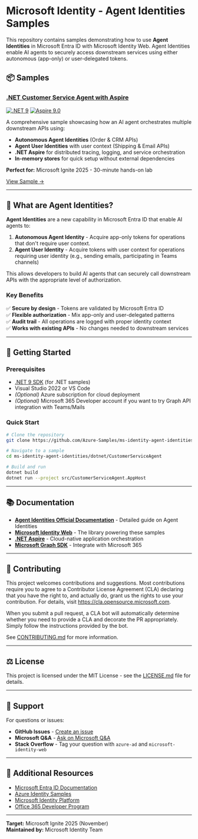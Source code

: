 # Microsoft Identity - Agent Identities Samples

This repository contains samples demonstrating how to use **Agent Identities** in Microsoft Entra ID with Microsoft Identity Web. Agent Identities enable AI agents to securely access downstream services using either autonomous (app-only) or user-delegated tokens.

## 📦 Samples

### [.NET Customer Service Agent with Aspire](dotnet/CustomerServiceAgent/)
[![.NET 9](https://img.shields.io/badge/.NET-9.0-purple)](https://dot.net)
[![Aspire 9.0](https://img.shields.io/badge/Aspire-9.0-blue)](https://learn.microsoft.com/dotnet/aspire/)

A comprehensive sample showcasing how an AI agent orchestrates multiple downstream APIs using:
- **Autonomous Agent Identities** (Order & CRM APIs)
- **Agent User Identities** with user context (Shipping & Email APIs)
- **.NET Aspire** for distributed tracing, logging, and service orchestration
- **In-memory stores** for quick setup without external dependencies

**Perfect for:** Microsoft Ignite 2025 - 30-minute hands-on lab

[View Sample →](dotnet/CustomerServiceAgent/)

---

## 🎯 What are Agent Identities?

**Agent Identities** are a new capability in Microsoft Entra ID that enable AI agents to:

1. **Autonomous Agent Identity** - Acquire app-only tokens for operations that don't require user context.
2. **Agent User Identity** - Acquire tokens with user context for operations requiring user identity (e.g., sending emails, participating in Teams channels)

This allows developers to build AI agents that can securely call downstream APIs with the appropriate level of authorization.

### Key Benefits
✅ **Secure by design** - Tokens are validated by Microsoft Entra ID  
✅ **Flexible authorization** - Mix app-only and user-delegated patterns  
✅ **Audit trail** - All operations are logged with proper identity context  
✅ **Works with existing APIs** - No changes needed to downstream services  

---

## 🚀 Getting Started

### Prerequisites
- [.NET 9 SDK](https://dotnet.microsoft.com/download/dotnet/9.0) (for .NET samples)
- Visual Studio 2022 or VS Code
- *(Optional)* Azure subscription for cloud deployment
- *(Optional)* Microsoft 365 Developer account if you want to try Graph API integration with Teams/Mails

### Quick Start
```bash
# Clone the repository
git clone https://github.com/Azure-Samples/ms-identity-agent-identities.git

# Navigate to a sample
cd ms-identity-agent-identities/dotnet/CustomerServiceAgent

# Build and run
dotnet build
dotnet run --project src/CustomerServiceAgent.AppHost
```

---

## 📚 Documentation

- **[Agent Identities Official Documentation](https://github.com/AzureAD/microsoft-identity-web/blob/main/src/Microsoft.Identity.Web.AgentIdentities/README.AgentIdentities.md)** - Detailed guide on Agent Identities
- **[Microsoft Identity Web](https://github.com/AzureAD/microsoft-identity-web)** - The library powering these samples
- **[.NET Aspire](https://learn.microsoft.com/dotnet/aspire/)** - Cloud-native application orchestration
- **[Microsoft Graph SDK](https://learn.microsoft.com/graph/sdks/sdks-overview)** - Integrate with Microsoft 365

---

## 🤝 Contributing

This project welcomes contributions and suggestions. Most contributions require you to agree to a Contributor License Agreement (CLA) declaring that you have the right to, and actually do, grant us the rights to use your contribution. For details, visit https://cla.opensource.microsoft.com.

When you submit a pull request, a CLA bot will automatically determine whether you need to provide a CLA and decorate the PR appropriately. Simply follow the instructions provided by the bot.

See [CONTRIBUTING.md](CONTRIBUTING.md) for more information.

---

## ⚖️ License

This project is licensed under the MIT License - see the [LICENSE.md](LICENSE.md) file for details.

---

## 📧 Support

For questions or issues:
- **GitHub Issues** - [Create an issue](https://github.com/Azure-Samples/ms-identity-agent-identities/issues)
- **Microsoft Q&A** - [Ask on Microsoft Q&A](https://learn.microsoft.com/answers/tags/455/entra-id)
- **Stack Overflow** - Tag your question with `azure-ad` and `microsoft-identity-web`

---

## 🌟 Additional Resources

- [Microsoft Entra ID Documentation](https://learn.microsoft.com/entra/identity/)
- [Azure Identity Samples](https://github.com/Azure-Samples?q=identity)
- [Microsoft Identity Platform](https://learn.microsoft.com/entra/identity-platform/)
- [Office 365 Developer Program](https://developer.microsoft.com/microsoft-365/dev-program)

---

**Target:** Microsoft Ignite 2025 (November)  
**Maintained by:** Microsoft Identity Team

